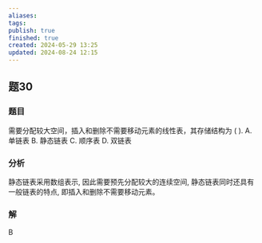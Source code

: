 ```yaml
---
aliases: 
tags: 
publish: true
finished: true
created: 2024-05-29 13:25
updated: 2024-08-24 12:15
---
```

## 题30
### 题目
需要分配较大空间，插入和删除不需要移动元素的线性表，其存储结构为 ( ).
A. 单链表 
B. 静态链表 
C. 顺序表 
D. 双链表
### 分析
静态链表采用数组表示, 因此需要预先分配较大的连续空间, 静态链表同时还具有一般链表的特点, 即插入和删除不需要移动元素。
### 解
B